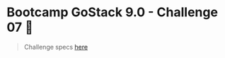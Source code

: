 # Bootcamp GoStack 9.0 - Challenge 07 :rocket:

> Challenge specs [here](https://github.com/Rocketseat/bootcamp-gostack-desafio-07#desafio-07-redux)
